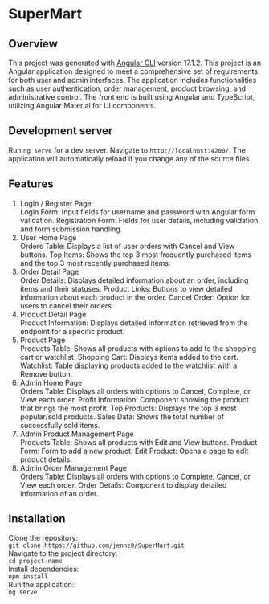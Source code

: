 # SuperMart

## Overview
This project was generated with [Angular CLI](https://github.com/angular/angular-cli) version 17.1.2.
This project is an Angular application designed to meet a comprehensive set of requirements for both user and admin interfaces. The application includes functionalities such as user authentication, order management, product browsing, and administrative control. The front end is built using Angular and TypeScript, utilizing Angular Material for UI components.

## Development server

Run `ng serve` for a dev server. Navigate to `http://localhost:4200/`. The application will automatically reload if you change any of the source files.



## Features
1. Login / Register Page<br />
Login Form: Input fields for username and password with Angular form validation.
Registration Form: Fields for user details, including validation and form submission handling.
2. User Home Page<br />
Orders Table: Displays a list of user orders with Cancel and View buttons.
Top Items: Shows the top 3 most frequently purchased items and the top 3 most recently purchased items.
3. Order Detail Page<br />
Order Details: Displays detailed information about an order, including items and their statuses.
Product Links: Buttons to view detailed information about each product in the order.
Cancel Order: Option for users to cancel their orders.
4. Product Detail Page<br />
Product Information: Displays detailed information retrieved from the endpoint for a specific product.
5. Product Page<br />
Products Table: Shows all products with options to add to the shopping cart or watchlist.
Shopping Cart: Displays items added to the cart.
Watchlist: Table displaying products added to the watchlist with a Remove button.
6. Admin Home Page<br />
Orders Table: Displays all orders with options to Cancel, Complete, or View each order.
Profit Information: Component showing the product that brings the most profit.
Top Products: Displays the top 3 most popular/sold products.
Sales Data: Shows the total number of successfully sold items.
7. Admin Product Management Page<br />
Products Table: Shows all products with Edit and View buttons.
Product Form: Form to add a new product.
Edit Product: Opens a page to edit product details.
8. Admin Order Management Page<br />
Orders Table: Displays all orders with options to Complete, Cancel, or View each order.
Order Details: Component to display detailed information of an order.

## Installation
Clone the repository:<br />
```git clone https://github.com/jennz0/SuperMart.git```<br />
Navigate to the project directory:<br />
```cd project-name```<br />
Install dependencies:<br />
```npm install```<br />
Run the application:<br />
```ng serve```<br />
